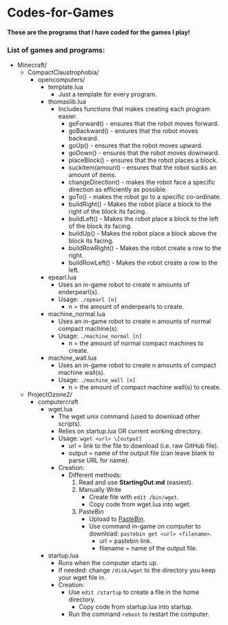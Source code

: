 # Codes-for-Games
#### These are the programs that I have coded for the games I play!
### List of games and programs:
- Minecraft/
  - CompactClaustrophobia/
    - opencomputers/
      - template.lua
        - Just a template for every program.
      - thomaslib.lua
        - Includes functions that makes creating each program easier.
          - goForward() - ensures that the robot moves forward.
          - goBackward() - ensures that the robot moves backward.
          - goUp() - ensures that the robot moves upward.
          - goDown() - ensures that the robot moves downward.
          - placeBlock() - ensures that the robot places a block.
          - suckItem(amount) - ensures that the robot sucks an amount of items.
          - changeDirection() - makes the robot face a specific direction as efficiently as possible.
          - goTo() - makes the robot go to a specific co-ordinate.
          - buildRight() - Makes the robot place a block to the right of the block its facing.
          - buildLeft() - Makes the robot place a block to the left of the block its facing.
          - buildUp() - Makes the robot place a block above the block its facing.
          - buildRowRight() - Makes the robot create a row to the right.
          - buildRowLeft() - Makes the robot create a row to the left.
      - epearl.lua
        - Uses an in-game robot to create n amounts of enderpearl(s).
        - Usage: `./epearl [n]`
          - n = the amount of enderpearls to create.
      - machine_normal.lua
        - Uses an in-game robot to create n amounts of normal compact machine(s).
        - Usage: `./machine_normal [n]`
          - n = the amount of normal compact machines to create.
      - machine_wall.lua
        - Uses an in-game robot to create n amounts of compact machine wall(s).
        - Usage: `./machine_wall [n]`
          - n = the amount of compact machine wall(s) to create.
  - ProjectOzone2/
    - computercraft
      - wget.lua
        - The wget unix command (used to download other scripts).
        - Relies on startup.lua OR current working directory.
        - Usage: `wget <url> \[output]`
          - url = link to the file to download (i.e. raw GitHub file).
          - output = name of the output file (can leave blank to parse URL for name).
        - Creation:
          - Different methods:
            1. Read and use **StartingOut.md** (easiest).
            2. Manually Write
                - Create file with `edit /bin/wget`.
                - Copy code from wget.lua into wget.
            3. PasteBin
                - Upload to [PasteBin](https://pastebin.com/).
                - Use command in-game on computer to download: `pastebin get <url> <filename>`.
                  - url = pastebin link.
                  - filename = name of the output file.
      - startup.lua
        - Runs when the computer starts up.
        - If needed: change `/disk/wget` to the directory you keep your wget file in.
        - Creation:
          - Use `edit /startup` to create a file in the home directory.
            - Copy code from startup.lua into startup.
          - Run the command `reboot` to restart the computer.
